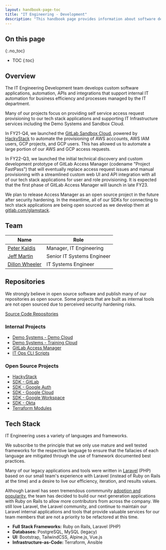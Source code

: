 ```yaml
---
layout: handbook-page-toc
title: "IT Engineering - Development"
description: "This handbook page provides information about software development in the IT Engineering sub-department."
---
```


## On this page
{:.no_toc}

- TOC
{:toc}

## Overview

The IT Engineering Development team develops custom software applications, automation, APIs and integrations that support internal IT automation for business efficiency and processes managed by the IT department. 

Many of our projects focus on providing self service access request provisioning to our tech stack applications and supporting IT Infrastructure services including the Demo Systems and Sandbox Cloud.

In FY21-Q4, we launched the [GitLab Sandbox Cloud](/handbook/infrastructure-standards/realms/sandbox), powered by [HackyStack](https://gitlab.com/gitlab-com/business-technology/engineering/tools/hackystack) to automate the provisioning of AWS acccounts, AWS IAM users, GCP projects, and GCP users. This has allowed us to automate a large portion of our AWS and GCP access requests.

In FY22-Q3, we launched the initial technical discovery and custom development prototype of GitLab Access Manager (codename "Project FastPass") that will eventually replace access request issues and manual provisioning with a streamlined custom web UI and API integration with all of our tech stack applications for user and role provisioning. It is expected that the first phase of GitLab Access Manager will launch in late FY23.

We plan to release Access Manager as an open source project in the future after security hardening. In the meantime, all of our SDKs for connecting to tech stack applications are being open sourced as we develop them at [gitlab.com/glamstack](https://gitlab.com/glamstack).

## Team

| Name                                                                        | Role                              |
|-----------------------------------------------------------------------------|-----------------------------------|
| [Peter Kaldis](https://about.gitlab.com/company/team/#pkaldis)              | Manager, IT Engineering           |
| [Jeff Martin](https://about.gitlab.com/company/team/#jeffersonmartin)       | Senior IT Systems Engineer        |
| [Dillon Wheeler](https://about.gitlab.com/company/team/#dillonwheeler)      | IT Systems Engineer               |

## Repositories

We strongly believe in open source software and publish many of our repositories as open source. Some projects that are built as internal tools are not open sourced due to perceived security hardening risks.

[Source Code Repositories](https://gitlab.com/gitlab-com/business-technology/engineering)

### Internal Projects

- [Demo Systems - Demo Cloud](https://gitlab.com/gitlab-com/business-technology/engineering/tools/gitlabdemo-cloud-app)
- [Demo Systems - Training Cloud](https://gitlab.com/gitlab-com/business-technology/engineering/tools/gitlabdemo-com-app)
- [GitLab Access Manager](https://gitlab.com/gitlab-com/business-technology/engineering/access-manager)
- [IT Ops CLI Scripts](https://gitlab.com/gitlab-com/business-technology/engineering/tools/it-ops-laravel-cli-scripts)

### Open Source Projects

- [HackyStack](https://gitlab.com/gitlab-com/business-technology/engineering/tools/hackystack)
- [SDK - GitLab](https://gitlab.com/glamstack/gitlab-sdk)
- [SDK - Google Auth](https://gitlab.com/glamstack/google-auth-sdk)
- [SDK - Google Cloud](https://gitlab.com/glamstack/google-cloud-sdk)
- [SDK - Google Workspace](https://gitlab.com/glamstack/google-workspace-sdk)
- [SDK - Okta](https://gitlab.com/glamstack/okta-sdk)
- [Terraform Modules](https://gitlab.com/gitlab-com/sandbox-cloud/terraform-modules)

## Tech Stack

IT Engineering uses a variety of languages and frameworks. 

We subscribe to the principle that we only use mature and well tested frameworks for the respective language to ensure that the fallacies of each language are mitigated through the use of framework documented best practices.

Many of our legacy applications and tools were written in [Laravel](https://laravel.com/docs) (PHP) based on our small team's experience with Laravel (instead of Ruby on Rails at the time) and a desire to live our efficiency, iteration, and results values. 

Although Laravel has seen tremendous commmunity [adoption and popularity](https://trends.google.co.in/trends/explore/TIMESERIES/1648478400?hl=en-GB&tz=420&date=2014-01-01+2022-03-28,2014-01-01+2022-03-28,2014-01-01+2022-03-28,2014-01-01+2022-03-28&geo=,,,&q=%2Fm%2F06y_qx,%2Fm%2F0505cl,%2Fm%2F0bbxf89,%2Fm%2F0jwy148&sni=3), the team has decided to build our next generation applications with Ruby on Rails to allow more contributors from across the company. We still love Laravel, the Laravel community, and continue to maintain our Laravel internal applications and tools that provide valuable services for our team members that are not a priority to be refactored at this time.

* **Full Stack Frameworks:** Ruby on Rails, Laravel (PHP)
* **Databases:** PostgreSQL, MySQL (legacy)
* **UI:** Bootstrap, TailwindCSS, Alpine.js, Vue.js
* **Infrastructure-as-Code:** Terraform, Ansible
